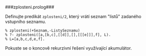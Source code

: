 ﻿﻿###zplosteni.prolog###

Definujte predikát `zplosteni/2`, který vrátí seznam "listů" zadaného vstupního seznamu.

```
% zplosteni(+Seznam,-ListySeznamu) 
% ?- zplosteni([a,[b,c],[[d]],[],[[[e]]],f], L). 
% L=[a,b,c,d,e,f].
```

Pokuste se o koncově rekurzivní řešení využívající akumulátor.